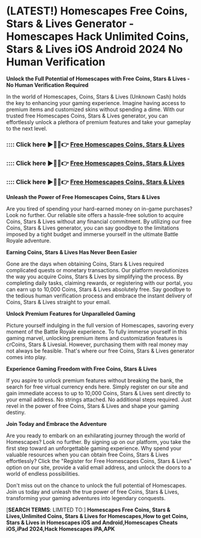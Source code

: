 # **(LATEST!) Homescapes Free Coins, Stars & Lives Generator - Homescapes Hack Unlimited Coins, Stars & Lives iOS Android 2024 No Human Verification**

**Unlock the Full Potential of Homescapes with Free Coins, Stars & Lives - No Human Verification Required**

In the world of Homescapes, Coins, Stars & Lives (Unknown Cash) holds the key to enhancing your gaming experience. Imagine having access to premium items and customized skins without spending a dime. With our trusted free Homescapes Coins, Stars & Lives generator, you can effortlessly unlock a plethora of premium features and take your gameplay to the next level.

### :::: Click here ►🔴✅👉 <a href="https://lookerstudio.google.com/s/uYi34dG-eG4">Free Homescapes Coins, Stars & Lives</a>

### :::: Click here ►🔴✅👉 <a href="https://lookerstudio.google.com/s/uYi34dG-eG4">Free Homescapes Coins, Stars & Lives</a>

### :::: Click here ►🔴✅👉 <a href="https://lookerstudio.google.com/s/uYi34dG-eG4">Free Homescapes Coins, Stars & Lives</a>

**Unleash the Power of Free Homescapes Coins, Stars & Lives**

Are you tired of spending your hard-earned money on in-game purchases? Look no further. Our reliable site offers a hassle-free solution to acquire Coins, Stars & Lives without any financial commitment. By utilizing our free Coins, Stars & Lives generator, you can say goodbye to the limitations imposed by a tight budget and immerse yourself in the ultimate Battle Royale adventure.

**Earning Coins, Stars & Lives Has Never Been Easier**

Gone are the days when obtaining Coins, Stars & Lives required complicated quests or monetary transactions. Our platform revolutionizes the way you acquire Coins, Stars & Lives by simplifying the process. By completing daily tasks, claiming rewards, or registering with our portal, you can earn up to 10,000 Coins, Stars & Lives absolutely free. Say goodbye to the tedious human verification process and embrace the instant delivery of Coins, Stars & Lives straight to your email.

**Unlock Premium Features for Unparalleled Gaming**

Picture yourself indulging in the full version of Homescapes, savoring every moment of the Battle Royale experience. To fully immerse yourself in this gaming marvel, unlocking premium items and customization features is crCoins, Stars & Livesial. However, purchasing them with real money may not always be feasible. That's where our free Coins, Stars & Lives generator comes into play.

**Experience Gaming Freedom with Free Coins, Stars & Lives**

If you aspire to unlock premium features without breaking the bank, the search for free virtual currency ends here. Simply register on our site and gain immediate access to up to 10,000 Coins, Stars & Lives sent directly to your email address. No strings attached. No additional steps required. Just revel in the power of free Coins, Stars & Lives and shape your gaming destiny.

**Join Today and Embrace the Adventure**

Are you ready to embark on an exhilarating journey through the world of Homescapes? Look no further. By signing up on our platform, you take the first step toward an unforgettable gaming experience. Why spend your valuable resources when you can obtain free Coins, Stars & Lives effortlessly? Click the "Register for Free Homescapes Coins, Stars & Lives" option on our site, provide a valid email address, and unlock the doors to a world of endless possibilities.

Don't miss out on the chance to unlock the full potential of Homescapes. Join us today and unleash the true power of free Coins, Stars & Lives, transforming your gaming adventures into legendary conquests.



[**SEARCH TERMS**: LIMITED TO:] **Homescapes Free Coins, Stars & Lives,Unlimited Coins, Stars & Lives for Homescapes,How to get Coins, Stars & Lives in Homescapes iOS and Android,Homescapes Cheats iOS,iPad 2024,Hack Homescapes iPA,APK**